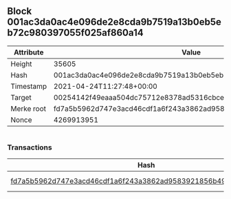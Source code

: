 ## Block 001ac3da0ac4e096de2e8cda9b7519a13b0eb5eb72c980397055f025af860a14

Attribute | Value
--- | ---
Height | 35605
Hash | 001ac3da0ac4e096de2e8cda9b7519a13b0eb5eb72c980397055f025af860a14
Timestamp | 2021-04-24T11:27:48+00:00
Target | 00254142f49eaaa504dc75712e8378ad5316cbcead634704b3734b6271167cc4
Merke root | fd7a5b5962d747e3acd46cdf1a6f243a3862ad9583921856b4991db383ce04dd
Nonce | 4269913951

```

```

### Transactions

Hash | Amount
--- | ---
[fd7a5b5962d747e3acd46cdf1a6f243a3862ad9583921856b4991db383ce04dd](fd7a5b5962d747e3acd46cdf1a6f243a3862ad9583921856b4991db383ce04dd.md) | 10.00000000 SKEPTI 

